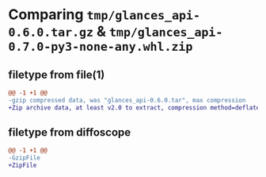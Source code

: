 # Comparing `tmp/glances_api-0.6.0.tar.gz` & `tmp/glances_api-0.7.0-py3-none-any.whl.zip`

## filetype from file(1)

```diff
@@ -1 +1 @@
-gzip compressed data, was "glances_api-0.6.0.tar", max compression
+Zip archive data, at least v2.0 to extract, compression method=deflate
```

## filetype from diffoscope

```diff
@@ -1 +1 @@
-GzipFile
+ZipFile
```

